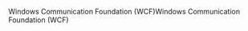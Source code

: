 <span data-ttu-id="d9225-101">Windows Communication Foundation (WCF)</span><span class="sxs-lookup"><span data-stu-id="d9225-101">Windows Communication Foundation (WCF)</span></span>